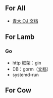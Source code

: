 ## For All

- [青大 OJ 文档](https://docs.onlinejudge.me/#/onlinejudge/guide/deploy)

## For Lamb

### Go

- http 框架：gin
- DB：gorm（[文档](http://gorm.book.jasperxu.com/)）
- systemd-run

## For Cow

